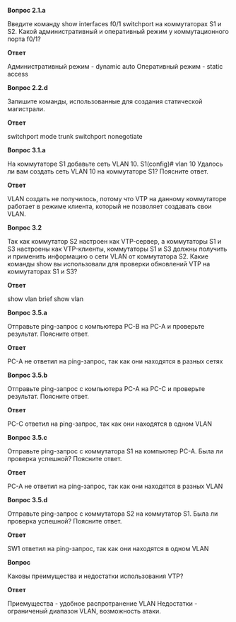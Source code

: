 **Вопрос 2.1.a**

Введите команду show interfaces f0/1 switchport на коммутаторах S1 и S2.
 Какой административный и оперативный режим у коммутационного порта f0/1?

**Ответ**

Административный режим - dynamic auto
Оперативный режим - static access



**Вопрос 2.2.d** 

Запишите команды, использованные для создания статической магистрали.

**Ответ**

switchport mode trunk
 switchport nonegotiate



**Вопрос 3.1.a** 

На коммутаторе S1 добавьте сеть VLAN 10.
 S1(config)# vlan 10
 Удалось ли вам создать сеть VLAN 10 на коммутаторе S1? Поясните ответ.

**Ответ** 

VLAN создать не получилось, потому что VTP на данному 
 коммутаторе работает в режиме клиента, который не позволяет создавать свои VLAN.



**Вопрос 3.2**

Так как коммутатор S2 настроен как VTP-сервер, а коммутаторы S1 и S3 настроены как VTP-клиенты, коммутаторы S1 и S3 должны получить и применить информацию о сети VLAN от коммутатора S2.
 Какие команды show вы использовали для проверки обновлений VTP на коммутаторах S1 и S3?

**Ответ**

show vlan brief
 show vlan	



**Вопрос 3.5.a** 

Отправьте ping-запрос с компьютера PC-B на PC-A и проверьте результат. Поясните ответ.

**Ответ**

PC-A не ответил на ping-запрос, так как они находятся в разных сетях



**Вопрос 3.5.b**  

Отправьте ping-запрос с компьютера PC-A на PC-C и проверьте результат. Поясните ответ.

**Ответ**

PC-С ответил на ping-запрос, так как они находятся в одном VLAN



**Вопрос 3.5.c**

Отправьте ping-запрос с коммутатора S1 на компьютер PC-A. Была ли проверка успешной? Поясните ответ.

**Ответ**

PC-A не ответил на ping-запрос, так как они находятся в разных VLAN



**Вопрос 3.5.d**

Отправьте ping-запрос с коммутатора S2 на коммутатор S1. Была ли проверка успешной? Поясните ответ.

**Ответ**

SW1 ответил на ping-запрос, так как они находятся в одном VLAN



**Вопрос**

Каковы преимущества и недостатки использования VTP?

**Ответ**

Приемущества - удобное распротранение VLAN
 Недостатки - ограниченый диапазон VLAN, возможность атаки.
